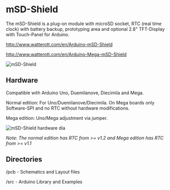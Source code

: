 # mSD-Shield
The mSD-Shield is a plug-on module with microSD socket, RTC (real time clock) with battery backup, prototyping area and optional 2.8" TFT-Display with Touch-Panel for Arduino.

<http://www.watterott.com/en/Arduino-mSD-Shield>

<http://www.watterott.com/en/Arduino-Mega-mSD-Shield>

![mSD-Shield](https://github.com/watterott/mSD-Shield/raw/master/img/msd-shield.jpg)


## Hardware
Compatible with Arduino Uno, Duemilanove, Diecimila and Mega.

Normal edition: For Uno/Duemilanove/Diecimila. On Mega boards only Software-SPI and no RTC without hardware modifications.

Mega edition: Uno/Mega adjustment via jumper.

![mSD-Shield hardware dia](https://github.com/watterott/mSD-Shield/raw/master/img/hw_dia.png)

_Note: The normal edition has RTC from >= v1.2 and Mega edition has RTC from >= v1.1_


## Directories
 /pcb - Schematics and Layout files

 /src - Arduino Library and Examples
